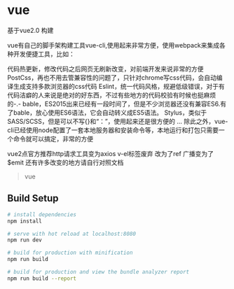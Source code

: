 # vue
基于vue2.0
构建

vue有自己的脚手架构建工具vue-cli,使用起来非常方便，使用webpack来集成各种开发便捷工具，比如：

代码热更新，修改代码之后网页无刷新改变，对前端开发来说非常的方便
PostCss，再也不用去管兼容性的问题了，只针对chrome写css代码，会自动编译生成支持多款浏览器的css代码
Eslint，统一代码风格，规避低级错误，对于有代码洁癖的人来说是绝对的好东西，不过有些地方的代码校验有时候也挺麻烦的-.-
bable，ES2015出来已经有一段时间了，但是不少浏览器还没有兼容ES6.有了bable，放心使用ES6语法，它会自动转义成ES5语法。
Stylus，类似于SASS/SCSS，但是可以不写{}和“：”，使用起来还是很方便的
...
除此之外，vue-cli已经使用node配置了一套本地服务器和安装命令等，本地运行和打包只需要一个命令就可以搞定，非常的方便

vue2点官方推荐http请求工具变为axios
v-el标签废弃 改为了ref
广播变为了$emit
还有许多改变的地方请自行对照文档
> vue

## Build Setup

``` bash
# install dependencies
npm install

# serve with hot reload at localhost:8080
npm run dev

# build for production with minification
npm run build

# build for production and view the bundle analyzer report
npm run build --report
```

